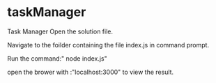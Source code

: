 # taskManager

Task Manager
Open the solution file. 

Navigate to the foilder containing the file index.js in command prompt.

Run the command:" node index.js" 

open the brower with :"localhost:3000" to view the result.
